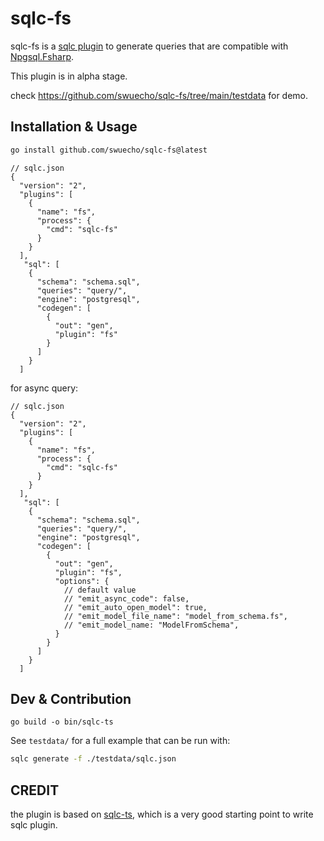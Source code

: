 # sqlc-fs

sqlc-fs is a [sqlc plugin](https://docs.sqlc.dev/en/stable/guides/plugins.html) to generate queries that are compatible with [Npgsql.Fsharp](https://github.com/Zaid-Ajaj/Npgsql.FSharp).

This plugin is in alpha stage.

check <https://github.com/swuecho/sqlc-fs/tree/main/testdata> for demo.

## Installation & Usage

```bash
go install github.com/swuecho/sqlc-fs@latest
```

```json5
// sqlc.json
{
  "version": "2",
  "plugins": [
    {
      "name": "fs",
      "process": {
        "cmd": "sqlc-fs"
      }
    }
  ],
   "sql": [
    {
      "schema": "schema.sql",
      "queries": "query/",
      "engine": "postgresql",
      "codegen": [
        {
          "out": "gen",
          "plugin": "fs"
        }
      ]
    }
  ]
```

for async query:

```json5
// sqlc.json
{
  "version": "2",
  "plugins": [
    {
      "name": "fs",
      "process": {
        "cmd": "sqlc-fs"
      }
    }
  ],
   "sql": [
    {
      "schema": "schema.sql",
      "queries": "query/",
      "engine": "postgresql",
      "codegen": [
        {
          "out": "gen",
          "plugin": "fs",
          "options": {
            // default value
            // "emit_async_code": false,
            // "emit_auto_open_model": true,
            // "emit_model_file_name": "model_from_schema.fs",
            // "emit_model_name: "ModelFromSchema",
          }
        }
      ]
    }
  ]
```

## Dev & Contribution

```build
go build -o bin/sqlc-ts 
```

See `testdata/` for a full example that can be run with:

```bash
sqlc generate -f ./testdata/sqlc.json
```

## CREDIT

the plugin is based on [sqlc-ts](https://github.com/stephen/sqlc-ts), which is a very good starting point to write sqlc plugin.
